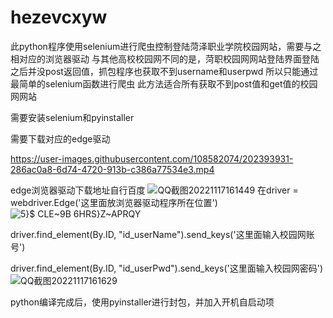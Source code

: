 # hezevcxyw
此python程序使用selenium进行爬虫控制登陆菏泽职业学院校园网站，需要与之相对应的浏览器驱动
与其他高校校园网不同的是，菏职校园网网站登陆界面登陆之后并没post返回值，抓包程序也获取不到username和userpwd
所以只能通过最简单的selenium函数进行爬虫
此方法适合所有获取不到post值和get值的校园网网站

需要安装selenium和pyinstaller

需要下载对应的edge驱动

https://user-images.githubusercontent.com/108582074/202393931-286ac0a8-6d74-4720-913b-c386a77534e3.mp4

edge浏览器驱动下载地址自行百度
![QQ截图20221117161449](https://user-images.githubusercontent.com/108582074/202392614-bed605bb-d6a8-4b91-a070-01b5d9d87a08.png)
在driver = webdriver.Edge('这里面放浏览器驱动程序所在位置')
![5}$ CLE~9B 6HRS}Z~APRQY](https://user-images.githubusercontent.com/108582074/202392671-4e87e31e-d16d-42b8-86e4-30568115b397.png)

driver.find_element(By.ID, "id_userName").send_keys('这里面输入校园网账号')

driver.find_element(By.ID, "id_userPwd").send_keys('这里面输入校园网密码')
![QQ截图20221117161629](https://user-images.githubusercontent.com/108582074/202392810-d5cd8cce-3943-4328-84cc-5e93326533b5.png)

python编译完成后，使用pyinstaller进行封包，并加入开机自启动项
